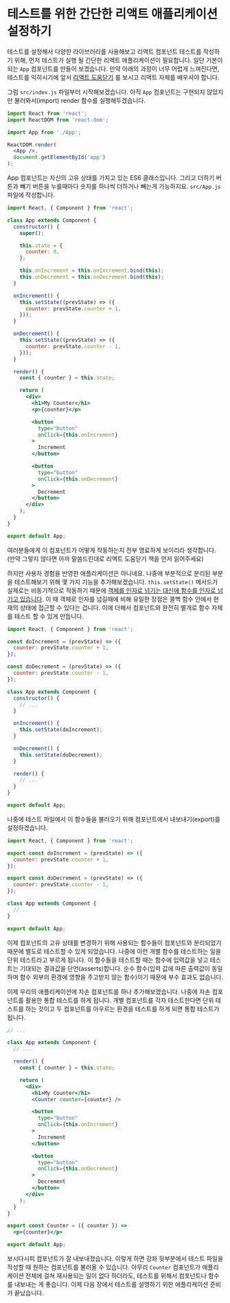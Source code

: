 # 테스트를 위한 간단한 리액트 애플리케이션 설정하기

테스트를 설정해서 다양한 라이브러리를 사용해보고 리액트 컴포넌트 테스트를 작성하기 위해, 먼저 테스트가 실행 될 간단한 리액트 애플리케이션이 필요합니다. 일단 기본이 되는 `App` 컴포넌트를 만들어 보겠습니다. 만약 아래의 과정이 너무 어렵게 느껴진다면, 테스트를 익히시기에 앞서 [리액트 도움닫기](https://github.com/sujinleeme/the-road-to-learn-react-korean) 를 보시고 리액트 자체를 배우셔야 합니다.

그럼 `src/index.js` 파일부터 시작해보겠습니다. 아직 `App` 컴포넌트는 구현되지 않았지만 불러와서(import) render 함수를 실행해두겠습니다.

```jsx
import React from 'react';
import ReactDOM from 'react-dom';

import App from './App';

ReactDOM.render(
  <App />,
  document.getElementById('app')
);
```

App 컴포넌트는 자신의 고유 상태를 가지고 있는 ES6 클래스입니다. 그리고 더하기 버튼과 빼기 버튼을 누를때마다 숫자를 하나씩 더하거나 빼는게 가능하지요. `src/App.js` 파일에 작성합니다.

```jsx
import React, { Component } from 'react';

class App extends Component {
  constructor() {
    super();

    this.state = {
      counter: 0,
    };

    this.onIncrement = this.onIncrement.bind(this);
    this.onDecrement = this.onDecrement.bind(this);
  }

  onIncrement() {
    this.setState((prevState) => ({
      counter: prevState.counter + 1,
    }));
  }

  onDecrement() {
    this.setState((prevState) => ({
      counter: prevState.counter - 1,
    }));
  }

  render() {
    const { counter } = this.state;

    return (
      <div>
        <h1>My Counter</h1>
        <p>{counter}</p>

        <button
          type="button"
          onClick={this.onIncrement}
        >
          Increment
        </button>

        <button
          type="button"
          onClick={this.onDecrement}
        >
          Decrement
        </button>
      </div>
    );
  }
}

export default App;
```

여러분들에게 이 컴포넌트가 어떻게 작동하는지 전부 명료하게 보이리라 생각합니다. (만약 그렇지 않다면 아까 말씀드린대로 리액트 도움닫기 책을 먼저 읽어주세요)

하지만 사용자 경험을 반영한 애플리케이션은 아니네요. 나중애 부분적으로 분리된 부분을 테스트해보기 위해 몇 가지 기능을 추가해보겠습니다. `this.setState()`  메서드가 실제로는 비동기적으로 작동하기 때문에 [객체를 인자로 넘기는 대신에 함수를 인자로 넘기고 있습니다](https://www.robinwieruch.de/learn-react-before-using-redux/). 이 때 객체로 인자를 넘길때에 비해 유일한 장점은 콜백 함수 안에서 현재의 상태에 접근할 수 있다는 겁니다. 이에 더해서 컴포넌트와 완전히 별개로 함수 자체를 테스트 할 수 있게 만듭니다.

```jsx
import React, { Component } from 'react';

const doIncrement = (prevState) => ({
  counter: prevState.counter + 1,
});

const doDecrement = (prevState) => ({
  counter: prevState.counter - 1,
});

class App extends Component {
  constructor() {
    // ...
  }

  onIncrement() {
    this.setState(doIncrement);
  }

  onDecrement() {
    this.setState(doDecrement);
  }

  render() {
    // ...
  }
}

export default App;
```

나중에 테스트 파일에서 이 함수들을 불러오기 위해 컴포넌트에서 내보내기(export)를 설정하겠습니다.

```jsx
import React, { Component } from 'react';

export const doIncrement = (prevState) => ({
  counter: prevState.counter + 1,
});

export const doDecrement = (prevState) => ({
  counter: prevState.counter - 1,
});

class App extends Component {
  //...
}

export default App;
```

이제 컴포넌트의 고유 상태를 변경하기 위해 사용되는 함수들이 컴포넌트와 분리되었기 때문에 별도로 테스트할 수 있게 되었습니다. 나중에 이런 개별 함수를 테스트하는 일을 단위 테스트라고 부르게 됩니다. 이 함수들을 테스트할 때는 함수에 입력값을 넣고 테스트는 기대되는 결과값을 단언(asserts)합니다. 순수 함수(입력 값에 따른 출력값이 동일하며 함수 외부의 환경에 영향을 주고받지 않는 함수)이기 때문에 부수 효과도 없습니다.

이제 우리의 애플리케이션에 자손 컴포넌트를 하나 추가해보겠습니다. 나중에 자손 컴포넌트를 활용한 통합 테스트를 하게 됩니다. 개별 컴포넌트를 각자 테스트한다면 단위 테스트를 하는 것이고 두 컴포넌트를 아우르는 환경을 테스트를 하게 되면 통합 테스트가 됩니다.

```jsx
// ...

class App extends Component {
  // ...

  render() {
    const { counter } = this.state;

    return (
      <div>
        <h1>My Counter</h1>
        <Counter counter={counter} />

        <button
          type="button"
          onClick={this.onIncrement}
        >
          Increment
        </button>

        <button
          type="button"
          onClick={this.onDecrement}
        >
          Decrement
        </button>
      </div>
    );
  }
}

export const Counter = ({ counter }) =>
  <p>{counter}</p>

export default App;
```

보시다시피 컴포넌트가 잘 내보내졌습니다. 이렇게 하면 강좌 뒷부분에서 테스트 파일을 작성할 때 원하는 컴포넌트를 불러올 수 있습니다. 아무리 `Counter` 컴포넌트가 애플리케이션 전체에 걸쳐 재사용되는 일이 없다 하더라도, 테스트를 위해서 컴포넌트나 함수를 내보내는 게 좋습니다. 이제 다음 장에서 테스트를 설명하기 위한 애플리케이션 준비가 끝났습니다.